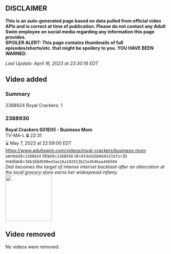 ## DISCLAIMER
**This is an auto-generated page based on data pulled from official video APIs and is correct at time of publication. Please do not contact any Adult Swim employee on social media regarding any information this page provides.**  
**SPOILER ALERT: This page contains thumbnails of full episodes/shorts/etc. that might be spoilery to you. YOU HAVE BEEN WARNED.**  

_Last Update: April 16, 2023 at 23:30:16 EDT_
## Video added
### Summary
2388924 Royal Crackers: 1  
### 2388930
**Royal Crackers S01E05 - Business Mom**  
TV-MA-L 🔒 22:31  
⌛ May 7, 2023 at 22:59:00 EDT  
https://www.adultswim.com/videos/royal-crackers/business-mom  
seriesid=`2388924` titleid=`2388930` id=`AYdxkG5H4k01GlbfzrZD` mediaid=`3bb168d599ed3ae16a192913b21e454baa446584`  
_Deb becomes the target of intense internet backlash after an altercation at the local grocery store earns her widespread infamy._  
<a href="https://media.cdn.adultswim.com/uploads/20230415/thumbnails/2_23415205343-RoyalCrackers105Still001tiny.png"><img src="https://media.cdn.adultswim.com/uploads/20230415/thumbnails/2_23415205343-RoyalCrackers105Still001tiny.png" height="144px" /></a>
## Video removed
No videos were removed.  
